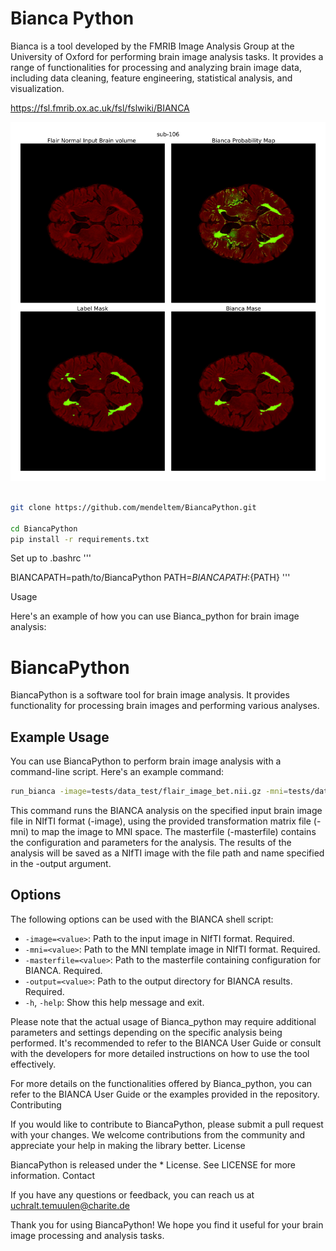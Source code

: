 # Bianca Python

Bianca is a tool developed by the FMRIB Image 
Analysis Group at the University of Oxford for performing brain image analysis tasks.
It provides a range of functionalities for processing and analyzing brain image data, including data cleaning,
feature engineering, statistical analysis, and visualization.

https://fsl.fmrib.ox.ac.uk/fsl/fslwiki/BIANCA


![Image 15](images/image_3/img_25.jpg)



```bash

git clone https://github.com/mendeltem/BiancaPython.git

cd BiancaPython
pip install -r requirements.txt
```
Set up to .bashrc
'''

BIANCAPATH=path/to/BiancaPython
PATH=${BIANCAPATH}:${PATH}
'''

Usage

Here's an example of how you can use Bianca_python for brain image analysis:


# BiancaPython

BiancaPython is a software tool for brain image analysis. It provides functionality for processing brain images and performing various analyses.

## Example Usage

You can use BiancaPython to perform brain image analysis with a command-line script. Here's an example command:

```bash
run_bianca -image=tests/data_test/flair_image_bet.nii.gz -mni=tests/data_test/flair_to_mni.mat -masterfile=tests/data_test/Masterfiles/small_masterfile.txt -output="/home/temuuleu/bianca_output.nii"

```

This command runs the BIANCA analysis on the specified input brain image file in NIfTI format (-image),
 using the provided transformation matrix file (-mni) to map the image to MNI space.
The masterfile (-masterfile) contains the configuration and parameters for the analysis.
The results of the analysis will be saved as a NIfTI image with the file path and name specified in the -output argument.



## Options

The following options can be used with the BIANCA shell script:

- `-image=<value>`: Path to the input image in NIfTI format. Required.
- `-mni=<value>`: Path to the MNI template image in NIfTI format. Required.
- `-masterfile=<value>`: Path to the masterfile containing configuration for BIANCA. Required.
- `-output=<value>`: Path to the output directory for BIANCA results. Required.
- `-h`, `-help`: Show this help message and exit.




Please note that the actual usage of Bianca_python may require additional parameters and settings depending on the specific analysis being performed. 
It's recommended to refer to the BIANCA User Guide or consult with the developers for more detailed instructions on how to use the tool effectively.


For more details on the functionalities offered by Bianca_python, you can refer to the BIANCA User Guide or the examples provided in the repository.
Contributing

If you would like to contribute to BiancaPython, please submit a pull request with your changes. We welcome contributions from the community and appreciate your help in making the library better.
License

BiancaPython is released under the * License. See LICENSE for more information.
Contact

If you have any questions or feedback, you can reach us at uchralt.temuulen@charite.de

Thank you for using BiancaPython! We hope you find it useful for your brain image processing and analysis tasks.



